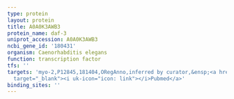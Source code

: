 ```yaml
---
type: protein
layout: protein
title: A0A0K3AWB3
protein_name: daf-3
uniprot_accession: A0A0K3AWB3
ncbi_gene_id: '180431'
organism: Caenorhabditis elegans
function: transcription factor
tfs: ''
targets: 'myo-2,P12845,181404,ORegAnno,inferred by curator,&ensp;<a href="https://www.ncbi.nlm.nih.gov/pubmed/?term=9834189%5Buid%5D"
  target="_blank"><i uk-icon="icon: link"></i>Pubmed</a>'
binding_sites: ''
---
```

